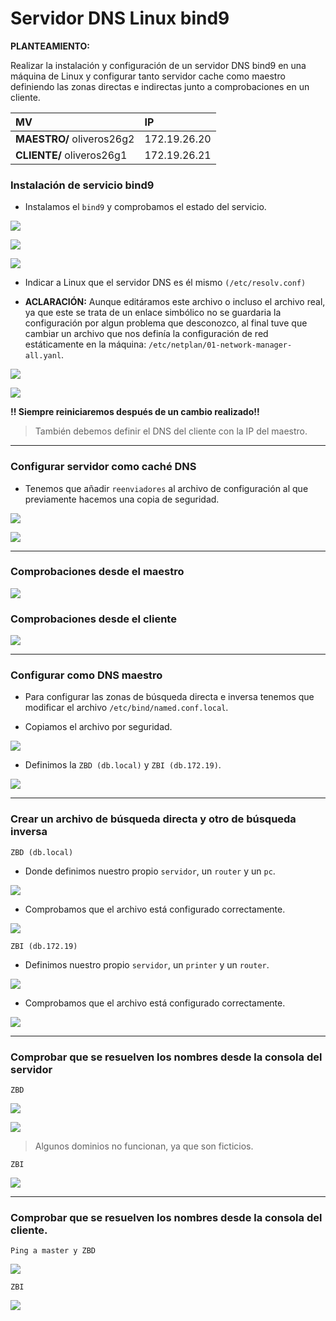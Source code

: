 # Servidor DNS Linux bind9

**PLANTEAMIENTO:**

Realizar la instalación y configuración de un servidor DNS bind9 en una máquina de Linux y configurar tanto servidor cache como maestro definiendo las zonas directas e indirectas junto a comprobaciones en un cliente.

| MV | IP   |
| :------------- | :------------- |
| **MAESTRO/** oliveros26g2      | 172.19.26.20        |
| **CLIENTE/** oliveros26g1      | 172.19.26.21       |

### Instalación de servicio bind9

- Instalamos el `bind9` y comprobamos el estado del servicio.

![](img/002.png)

![](img/003.png)

![](img/004.png)

- Indicar a Linux que el servidor DNS es él mismo `(/etc/resolv.conf)`

- **ACLARACIÓN:** Aunque editáramos este archivo o incluso el archivo real, ya que este se trata de un enlace simbólico no se guardaria la configuración por algun problema que desconozco, al final tuve que cambiar un archivo que nos definía la configuración de red estáticamente en la máquina: `/etc/netplan/01-network-manager-all.yanl`.

![](img/007.png)

![](img/008.png)

**!! Siempre reiniciaremos después de un cambio realizado!!**

>También debemos definir el DNS del cliente con la IP del maestro.

---

### Configurar servidor como caché DNS

- Tenemos que añadir `reenviadores` al archivo de configuración al que previamente hacemos una copia de seguridad.

![](img/009.png)

![](img/010.png)

---

### Comprobaciones desde el maestro

![](img/011.png)

### Comprobaciones desde el cliente

![](img/012.png)

---

### Configurar como DNS maestro

- Para configurar las zonas de búsqueda directa e inversa tenemos que modificar el archivo `/etc/bind/named.conf.local`.

- Copiamos el archivo por seguridad.

![](img/013.png)

- Definimos la `ZBD (db.local)` y `ZBI (db.172.19)`.

![](img/014.png)

---

### Crear un archivo de búsqueda directa y otro de búsqueda inversa

`ZBD (db.local)`

- Donde definimos nuestro propio `servidor`, un `router` y un `pc`.

![](img/016.png)

- Comprobamos que el archivo está configurado correctamente.

![](img/015.png)

`ZBI (db.172.19)`

- Definimos nuestro propio `servidor`, un `printer` y un `router`.

![](img/019.png)

- Comprobamos que el archivo está configurado correctamente.

![](img/020.png)

---

### Comprobar que se resuelven los nombres desde la consola del servidor

`ZBD`

![](img/018.png)

![](img/022.png)

> Algunos dominios no funcionan, ya que son ficticios.

`ZBI`

![](img/021.png)

---

### Comprobar que se resuelven los nombres desde la consola del cliente.

`Ping a master y ZBD`

![](img/023.png)

`ZBI`

![](img/024.png)

